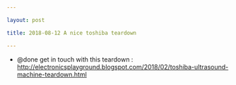 ```yaml
---

layout: post

title: 2018-08-12 A nice toshiba teardown

---
```



-   @done get in touch with this teardown :
    http://electronicsplayground.blogspot.com/2018/02/toshiba-ultrasound-machine-teardown.html

